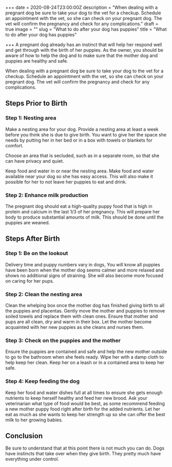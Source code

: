 +++
date = 2020-08-24T23:00:00Z
description = "When dealing with a pregnant dog be sure to take your dog to the vet for a checkup. Schedule an appointment with the vet, so she can check on your pregnant dog. The vet will confirm the pregnancy and check for any complications."
draft = true
image = ""
slug = "What to do after your dog has puppies"
title = "What to do after your dog has puppies"

+++
A pregnant dog already has an instinct that will help her respond well and get through with the birth of her puppies. As the owner, you should be aware of how to help the dog and to make sure that the mother dog and puppies are healthy and safe.

When dealing with a pregnant dog be sure to take your dog to the vet for a checkup. Schedule an appointment with the vet, so she can check on your pregnant dog. The vet will confirm the pregnancy and check for any complications.

## Steps Prior to Birth

### Step 1: Nesting area

Make a nesting area for your dog. Provide a nesting area at least a week before you think she is due to give birth. You want to give her the space she needs by putting her in her bed or in a box with towels or blankets for comfort.

Choose an area that is secluded, such as in a separate room, so that she can have privacy and quiet.

Keep food and water in or near the nesting area. Make food and water available near your dog so she has easy access. This will also make it possible for her to not leave her puppies to eat and drink.

### Step 2: Enhance milk production

The pregnant dog should eat a high-quality puppy food that is high in protein and calcium in the last 1/3 of her pregnancy. This will prepare her body to produce substantial amounts of milk. This should be done until the puppies are weaned.

## Steps After Birth

### Step 1: Be on the lookout

Delivery time and puppy numbers vary in dogs, You will know all puppies have been born when the mother dog seems calmer and more relaxed and shows no additional signs of straining. She will also become more focused on caring for her pups.

### Step 2: Clean the nesting area

Clean the whelping box once the mother dog has finished giving birth to all the puppies and placentas. Gently move the mother and puppies to remove soiled towels and replace them with clean ones. Ensure that mother and pups are all clean, dry and warm in their box. Let the mother become acquainted with her new puppies as she cleans and nurses them.

### Step 3: Check on the puppies and the mother

Ensure the puppies are contained and safe and help the new mother outside to go to the bathroom when she feels ready. Wipe her with a damp cloth to help keep her clean. Keep her on a leash or in a contained area to keep her safe.

### Step 4: Keep feeding the dog

Keep her food and water dishes full at all times to ensure she gets enough nutrients to keep herself healthy and feed her new brood. Ask your veterinarian what type of food would be best, as some recommend feeding a new mother puppy food right after birth for the added nutrients. Let her eat as much as she wants to keep her strength up so she can offer the best milk to her growing babies.

## Conclusion

Be sure to understand that at this point there is not much you can do. Dogs have instincts that take over when they give birth. They pretty much have everything under control.